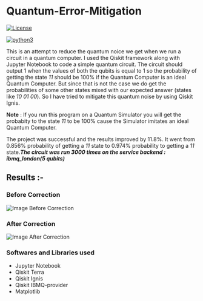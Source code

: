 # Quantum-Error-Mitigation

<a href="http://badges.mit-license.org" rel="nofollow"><img src="https://camo.githubusercontent.com/107590fac8cbd65071396bb4d04040f76cde5bde/687474703a2f2f696d672e736869656c64732e696f2f3a6c6963656e73652d6d69742d626c75652e7376673f7374796c653d666c61742d737175617265" alt="License" data-canonical-src="http://img.shields.io/:license-mit-blue.svg?style=flat-square" style="max-width:100%;"></a>


<a href="https://www.python.org" rel="nofollow"><img src="https://camo.githubusercontent.com/bee9cae60ad03d7765f5bf82317c80a93ccd7d0b/68747470733a2f2f696d672e736869656c64732e696f2f62616467652f707974686f6e332d76332e362d677265656e3f7374796c653d666f722d7468652d6261646765266c6f676f3d707974686f6e" alt="python3" data-canonical-src="https://img.shields.io/badge/python3-v3.6-green?style=for-the-badge&amp;logo=python" style="max-width:100%;"></a>




This is an attempt to reduce the quantum noice we get when we run a circuit in a quantum computer. I used the Qiskit framework along with Jupyter Notebook to code a simple quantum circuit. The circuit should output 1 when the values of both the qubits is equal to 1 so the probability of getting the state *11* should be 100% if the Quantum Computer is an ideal Quantum Computer. But since that is not the case we do get the probabilities of some other states mixed with our expected answer (states like *10 01 00*). So I have tried to mitigate this quantum noise by using Qiskit Ignis.

**Note** : If you run this program on a Quantum Simulator you will get the probabity to the state *11* to be 100% cause the Simulator imitates an ideal Quantum Computer.

The project was successful and the results improved by 11.8%. It went from 0.856% probability of getting a *11* state to 0.974% probability to getting a *11* state.***The circuit was run 3000 times on the service backend : ibmq_london(5 qubits)***

## Results :-

### Before Correction
![Image Before Correction](../master/Images/Image_Before_correction.PNG)

### After Correction
![Image After Correction ](../master/Images/Image_After_Correction.png)


### Softwares and Libraries used 

- Jupyter Notebook
- Qiskit Terra 
- Qiskit Ignis
- Qiskit IBMQ-provider
- Matplotlib

 



